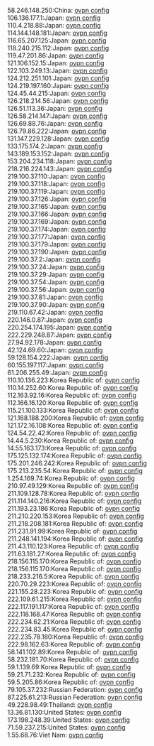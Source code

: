 58.246.148.250:China: [ovpn config](vpn/58_246_148_250.ovpn)  
106.136.177.1:Japan: [ovpn config](vpn/106_136_177_1.ovpn)  
110.4.218.88:Japan: [ovpn config](vpn/110_4_218_88.ovpn)  
114.144.148.181:Japan: [ovpn config](vpn/114_144_148_181.ovpn)  
116.65.207.125:Japan: [ovpn config](vpn/116_65_207_125.ovpn)  
118.240.215.112:Japan: [ovpn config](vpn/118_240_215_112.ovpn)  
119.47.201.86:Japan: [ovpn config](vpn/119_47_201_86.ovpn)  
121.106.152.15:Japan: [ovpn config](vpn/121_106_152_15.ovpn)  
122.103.249.13:Japan: [ovpn config](vpn/122_103_249_13.ovpn)  
124.212.251.101:Japan: [ovpn config](vpn/124_212_251_101.ovpn)  
124.219.197.160:Japan: [ovpn config](vpn/124_219_197_160.ovpn)  
124.45.44.215:Japan: [ovpn config](vpn/124_45_44_215.ovpn)  
126.218.214.56:Japan: [ovpn config](vpn/126_218_214_56.ovpn)  
126.51.113.36:Japan: [ovpn config](vpn/126_51_113_36.ovpn)  
126.58.214.147:Japan: [ovpn config](vpn/126_58_214_147.ovpn)  
126.69.88.76:Japan: [ovpn config](vpn/126_69_88_76.ovpn)  
126.79.86.222:Japan: [ovpn config](vpn/126_79_86_222.ovpn)  
131.147.229.128:Japan: [ovpn config](vpn/131_147_229_128.ovpn)  
133.175.174.2:Japan: [ovpn config](vpn/133_175_174_2.ovpn)  
143.189.153.152:Japan: [ovpn config](vpn/143_189_153_152.ovpn)  
153.204.234.118:Japan: [ovpn config](vpn/153_204_234_118.ovpn)  
218.216.224.143:Japan: [ovpn config](vpn/218_216_224_143.ovpn)  
219.100.37.110:Japan: [ovpn config](vpn/219_100_37_110.ovpn)  
219.100.37.118:Japan: [ovpn config](vpn/219_100_37_118.ovpn)  
219.100.37.119:Japan: [ovpn config](vpn/219_100_37_119.ovpn)  
219.100.37.126:Japan: [ovpn config](vpn/219_100_37_126.ovpn)  
219.100.37.165:Japan: [ovpn config](vpn/219_100_37_165.ovpn)  
219.100.37.166:Japan: [ovpn config](vpn/219_100_37_166.ovpn)  
219.100.37.169:Japan: [ovpn config](vpn/219_100_37_169.ovpn)  
219.100.37.174:Japan: [ovpn config](vpn/219_100_37_174.ovpn)  
219.100.37.177:Japan: [ovpn config](vpn/219_100_37_177.ovpn)  
219.100.37.179:Japan: [ovpn config](vpn/219_100_37_179.ovpn)  
219.100.37.190:Japan: [ovpn config](vpn/219_100_37_190.ovpn)  
219.100.37.2:Japan: [ovpn config](vpn/219_100_37_2.ovpn)  
219.100.37.24:Japan: [ovpn config](vpn/219_100_37_24.ovpn)  
219.100.37.29:Japan: [ovpn config](vpn/219_100_37_29.ovpn)  
219.100.37.54:Japan: [ovpn config](vpn/219_100_37_54.ovpn)  
219.100.37.56:Japan: [ovpn config](vpn/219_100_37_56.ovpn)  
219.100.37.81:Japan: [ovpn config](vpn/219_100_37_81.ovpn)  
219.100.37.90:Japan: [ovpn config](vpn/219_100_37_90.ovpn)  
219.110.67.42:Japan: [ovpn config](vpn/219_110_67_42.ovpn)  
220.146.0.87:Japan: [ovpn config](vpn/220_146_0_87.ovpn)  
220.254.174.195:Japan: [ovpn config](vpn/220_254_174_195.ovpn)  
222.229.248.87:Japan: [ovpn config](vpn/222_229_248_87.ovpn)  
27.94.92.178:Japan: [ovpn config](vpn/27_94_92_178.ovpn)  
42.124.69.60:Japan: [ovpn config](vpn/42_124_69_60.ovpn)  
59.128.154.222:Japan: [ovpn config](vpn/59_128_154_222.ovpn)  
60.155.197.117:Japan: [ovpn config](vpn/60_155_197_117.ovpn)  
61.206.255.49:Japan: [ovpn config](vpn/61_206_255_49.ovpn)  
110.10.136.223:Korea Republic of: [ovpn config](vpn/110_10_136_223.ovpn)  
110.14.252.60:Korea Republic of: [ovpn config](vpn/110_14_252_60.ovpn)  
112.163.92.16:Korea Republic of: [ovpn config](vpn/112_163_92_16.ovpn)  
112.166.16.120:Korea Republic of: [ovpn config](vpn/112_166_16_120.ovpn)  
115.21.100.133:Korea Republic of: [ovpn config](vpn/115_21_100_133.ovpn)  
121.168.188.200:Korea Republic of: [ovpn config](vpn/121_168_188_200.ovpn)  
121.172.16.108:Korea Republic of: [ovpn config](vpn/121_172_16_108.ovpn)  
124.54.22.42:Korea Republic of: [ovpn config](vpn/124_54_22_42.ovpn)  
14.44.5.230:Korea Republic of: [ovpn config](vpn/14_44_5_230.ovpn)  
14.55.163.173:Korea Republic of: [ovpn config](vpn/14_55_163_173.ovpn)  
175.125.132.174:Korea Republic of: [ovpn config](vpn/175_125_132_174.ovpn)  
175.201.246.242:Korea Republic of: [ovpn config](vpn/175_201_246_242.ovpn)  
175.213.235.54:Korea Republic of: [ovpn config](vpn/175_213_235_54.ovpn)  
1.254.169.74:Korea Republic of: [ovpn config](vpn/1_254_169_74.ovpn)  
210.97.49.129:Korea Republic of: [ovpn config](vpn/210_97_49_129.ovpn)  
211.109.128.78:Korea Republic of: [ovpn config](vpn/211_109_128_78.ovpn)  
211.114.140.216:Korea Republic of: [ovpn config](vpn/211_114_140_216.ovpn)  
211.193.23.186:Korea Republic of: [ovpn config](vpn/211_193_23_186.ovpn)  
211.210.220.153:Korea Republic of: [ovpn config](vpn/211_210_220_153.ovpn)  
211.218.208.181:Korea Republic of: [ovpn config](vpn/211_218_208_181.ovpn)  
211.231.91.99:Korea Republic of: [ovpn config](vpn/211_231_91_99.ovpn)  
211.248.141.194:Korea Republic of: [ovpn config](vpn/211_248_141_194.ovpn)  
211.43.110.123:Korea Republic of: [ovpn config](vpn/211_43_110_123.ovpn)  
211.63.181.27:Korea Republic of: [ovpn config](vpn/211_63_181_27.ovpn)  
218.156.115.170:Korea Republic of: [ovpn config](vpn/218_156_115_170.ovpn)  
218.156.115.170:Korea Republic of: [ovpn config](vpn/218_156_115_170.ovpn)  
218.233.216.5:Korea Republic of: [ovpn config](vpn/218_233_216_5.ovpn)  
220.70.29.223:Korea Republic of: [ovpn config](vpn/220_70_29_223.ovpn)  
221.155.28.223:Korea Republic of: [ovpn config](vpn/221_155_28_223.ovpn)  
222.109.61.215:Korea Republic of: [ovpn config](vpn/222_109_61_215.ovpn)  
222.117.191.117:Korea Republic of: [ovpn config](vpn/222_117_191_117.ovpn)  
222.118.168.47:Korea Republic of: [ovpn config](vpn/222_118_168_47.ovpn)  
222.234.62.21:Korea Republic of: [ovpn config](vpn/222_234_62_21.ovpn)  
222.234.83.45:Korea Republic of: [ovpn config](vpn/222_234_83_45.ovpn)  
222.235.78.180:Korea Republic of: [ovpn config](vpn/222_235_78_180.ovpn)  
222.98.162.63:Korea Republic of: [ovpn config](vpn/222_98_162_63.ovpn)  
58.141.102.89:Korea Republic of: [ovpn config](vpn/58_141_102_89.ovpn)  
58.232.181.70:Korea Republic of: [ovpn config](vpn/58_232_181_70.ovpn)  
59.1.139.69:Korea Republic of: [ovpn config](vpn/59_1_139_69.ovpn)  
59.21.71.232:Korea Republic of: [ovpn config](vpn/59_21_71_232.ovpn)  
59.5.205.86:Korea Republic of: [ovpn config](vpn/59_5_205_86.ovpn)  
79.105.37.232:Russian Federation: [ovpn config](vpn/79_105_37_232.ovpn)  
87.225.61.213:Russian Federation: [ovpn config](vpn/87_225_61_213.ovpn)  
49.228.98.49:Thailand: [ovpn config](vpn/49_228_98_49.ovpn)  
13.36.81.130:United States: [ovpn config](vpn/13_36_81_130.ovpn)  
173.198.248.39:United States: [ovpn config](vpn/173_198_248_39.ovpn)  
71.59.237.215:United States: [ovpn config](vpn/71_59_237_215.ovpn)  
1.55.68.76:Viet Nam: [ovpn config](vpn/1_55_68_76.ovpn)  
